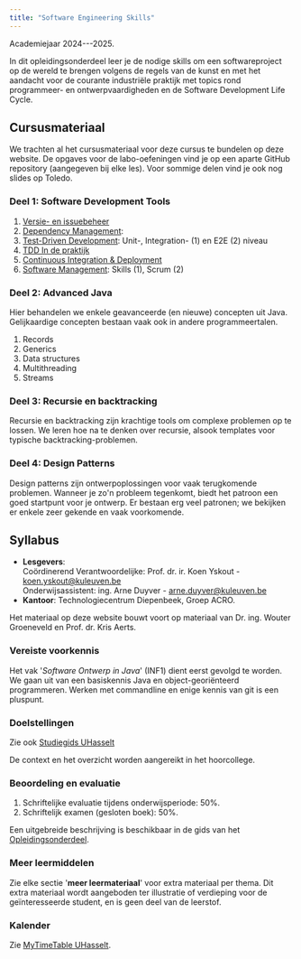 ```yaml
---
title: "Software Engineering Skills"
---
```


Academiejaar 2024---2025.

In dit opleidingsonderdeel leer je de nodige skills om een softwareproject op de wereld te brengen volgens de regels van de kunst en met het aandacht voor de courante industriële praktijk met topics rond programmeer- en ontwerpvaardigheden en de Software Development Life Cycle.

## Cursusmateriaal

We trachten al het cursusmateriaal voor deze cursus te bundelen op deze website.
De opgaves voor de labo-oefeningen vind je op een aparte GitHub repository (aangegeven bij elke les).
Voor sommige delen vind je ook nog slides op Toledo.

### Deel 1: Software Development Tools

1. [Versie- en issuebeheer](/versiebeheer)
2. [Dependency Management](/dependency-management):
3. [Test-Driven Development](/tdd): Unit-, Integration- (1) en E2E (2) niveau
4. [TDD In de praktijk](/tdd/in-de-praktijk)
5. [Continuous Integration &amp; Deployment](/lifecycle/ci)
6. [Software Management](/lifecycle/management): Skills (1), Scrum (2)

### Deel 2: Advanced Java

Hier behandelen we enkele geavanceerde (en nieuwe) concepten uit Java.
Gelijkaardige concepten bestaan vaak ook in andere programmeertalen.

1. Records
2. Generics
3. Data structures
4. Multithreading
5. Streams

### Deel 3: Recursie en backtracking

Recursie en backtracking zijn krachtige tools om complexe problemen op te lossen.
We leren hoe na te denken over recursie, alsook templates voor typische backtracking-problemen.

### Deel 4: Design Patterns

Design patterns zijn ontwerpoplossingen voor vaak terugkomende problemen.
Wanneer je zo'n probleem tegenkomt, biedt het patroon een goed startpunt voor je ontwerp.
Er bestaan erg veel patronen; we bekijken er enkele zeer gekende en vaak voorkomende.

<!-- ### Extra informatie

1. [Gebruikte Software: een overzicht](/extra/software)
2. [De 'SESsy Library' WebApp: installatie & configuratie](/extra/sessy)
3. [De 'SESsy Library' WebApp: extra oefeningen](/extra/sessy-extending)
4. [Taak 1: Open Source Contributie](/extra/taak-oss/) -->

## Syllabus

- **Lesgevers**:<br/>
  Coördinerend Verantwoordelijke: Prof. dr. ir. Koen Yskout - <a href="mailto:koen.yskout@kuleuven.be">koen.yskout@kuleuven.be</a><br/>
  Onderwijsassistent: ing. Arne Duyver - <a href="mailto:arne.duyver@kuleuven.be">arne.duyver@kuleuven.be</a>
- **Kantoor**: Technologiecentrum Diepenbeek, Groep ACRO.

Het materiaal op deze website bouwt voort op materiaal van Dr. ing. Wouter Groeneveld en Prof. dr. Kris Aerts.

### Vereiste voorkennis

Het vak '_Software Ontwerp in Java_' (INF1) dient eerst gevolgd te worden. We gaan uit van een basiskennis Java en object-georiënteerd programmeren. Werken met commandline en enige kennis van git is een pluspunt.

### Doelstellingen

Zie ook [Studiegids UHasselt](https://www.uhasselt.be/studiegids)

De context en het overzicht worden aangereikt in het hoorcollege.

### Beoordeling en evaluatie

1. Schriftelijke evaluatie tijdens onderwijsperiode: 50%.
2. Schriftelijk examen (gesloten boek): 50%.

Een uitgebreide beschrijving is beschikbaar in de gids van het [Opleidingsonderdeel](https://studiegidswww.uhasselt.be/opleidingsonderdeel.aspx?a=2023&i=4083&n=4&t=01#anker47379).

### Meer leermiddelen

Zie elke sectie '**meer leermateriaal**' voor extra materiaal per thema.
Dit extra materiaal wordt aangeboden ter illustratie of verdieping voor de geïnteresseerde student, en is geen deel van de leerstof.

### Kalender

Zie [MyTimeTable UHasselt](https://mytimetable.uhasselt.be/schedule).
